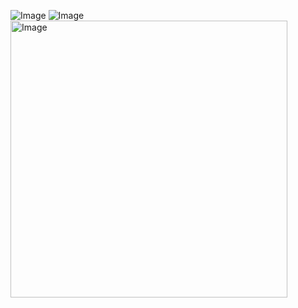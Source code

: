 
![Image](https://github.com/user-attachments/assets/21d3ae63-4f2e-45fe-b6e0-ec870e30ab52)
![Image](https://github.com/user-attachments/assets/947f1b3d-dc7a-4c5e-b1b8-108828c90bac)
<img width="443" alt="Image" src="https://github.com/user-attachments/assets/b9f03e47-82cd-408a-a48a-d00c0c560b73" />
